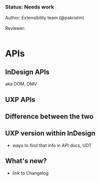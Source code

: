 <!-- Status -->
<TitleBlock slots="heading, text" theme="light" />

### Status: Needs work

Author: Extensibility team (@pakrishn) <br></br>
Reviewer: <br></br>
<!-- End of status -->

# APIs

## InDesign APIs
aka DOM, OMV

## UXP APIs

## Difference between the two

## UXP version within InDesign
- ways to find that info in API docs, UDT

## What's new? 
- link to Changelog